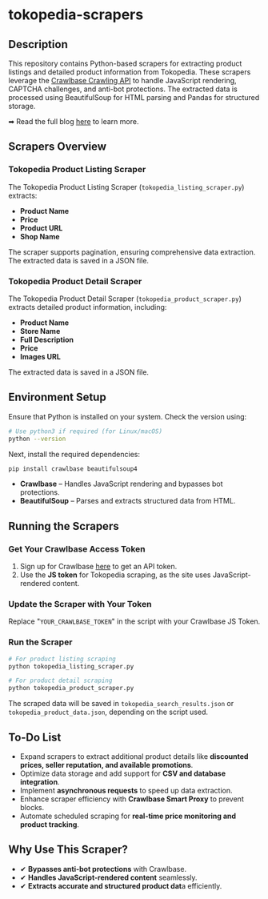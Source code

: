 # tokopedia-scrapers

## Description

This repository contains Python-based scrapers for extracting product listings and detailed product information from Tokopedia. These scrapers leverage the [Crawlbase Crawling API](https://crawlbase.com/crawling-api-avoid-captchas-blocks) to handle JavaScript rendering, CAPTCHA challenges, and anti-bot protections. The extracted data is processed using BeautifulSoup for HTML parsing and Pandas for structured storage.

➡ Read the full blog [here](https://crawlbase.com/blog/how-to-scrape-tokopedia-data/) to learn more.

## Scrapers Overview

### Tokopedia Product Listing Scraper

The Tokopedia Product Listing Scraper (`tokopedia_listing_scraper.py`) extracts:

- **Product Name**
- **Price**
- **Product URL**
- **Shop Name**

The scraper supports pagination, ensuring comprehensive data extraction. The extracted data is saved in a JSON file.

### Tokopedia Product Detail Scraper

The Tokopedia Product Detail Scraper (`tokopedia_product_scraper.py`) extracts detailed product information, including:

- **Product Name**
- **Store Name**
- **Full Description**
- **Price**
- **Images URL**

The extracted data is saved in a JSON file.

## Environment Setup

Ensure that Python is installed on your system. Check the version using:

```bash
# Use python3 if required (for Linux/macOS)
python --version
```

Next, install the required dependencies:

```bash
pip install crawlbase beautifulsoup4
```

- **Crawlbase** – Handles JavaScript rendering and bypasses bot protections.
- **BeautifulSoup** – Parses and extracts structured data from HTML.

## Running the Scrapers

### Get Your Crawlbase Access Token

1. Sign up for Crawlbase [here](https://crawlbase.com/signup) to get an API token.
2. Use the **JS token** for Tokopedia scraping, as the site uses JavaScript-rendered content.

### Update the Scraper with Your Token

Replace "`YOUR_CRAWLBASE_TOKEN`" in the script with your Crawlbase JS Token.

### Run the Scraper

```bash
# For product listing scraping
python tokopedia_listing_scraper.py

# For product detail scraping
python tokopedia_product_scraper.py
```

The scraped data will be saved in `tokopedia_search_results.json` or `tokopedia_product_data.json`, depending on the script used.

## To-Do List

- Expand scrapers to extract additional product details like **discounted prices, seller reputation, and available promotions**.
- Optimize data storage and add support for **CSV and database integration**.
- Implement **asynchronous requests** to speed up data extraction.
- Enhance scraper efficiency with **Crawlbase Smart Proxy** to prevent blocks.
- Automate scheduled scraping for **real-time price monitoring and product tracking**.

## Why Use This Scraper?

- ✔ **Bypasses anti-bot protections** with Crawlbase.
- ✔ **Handles JavaScript-rendered content** seamlessly.
- ✔ **Extracts accurate and structured product dat**a efficiently.
